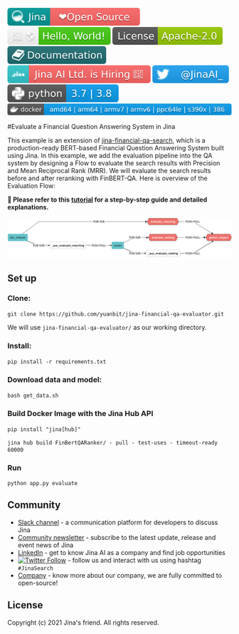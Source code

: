 <p align="center">
 
[![Jina](https://github.com/jina-ai/jina/blob/master/.github/badges/jina-badge.svg "We fully commit to open-source")](https://jina.ai)
[![Jina](https://github.com/jina-ai/jina/blob/master/.github/badges/jina-hello-world-badge.svg "Run Jina 'Hello, World!' without installing anything")](https://github.com/jina-ai/jina#jina-hello-world-)
[![Jina](https://github.com/jina-ai/jina/blob/master/.github/badges/license-badge.svg "Jina is licensed under Apache-2.0")](#license)
[![Jina Docs](https://github.com/jina-ai/jina/blob/master/.github/badges/docs-badge.svg "Checkout our docs and learn Jina")](https://docs.jina.ai)
[![We are hiring](https://github.com/jina-ai/jina/blob/master/.github/badges/jina-corp-badge-hiring.svg "We are hiring full-time position at Jina")](https://jobs.jina.ai)
<a href="https://twitter.com/intent/tweet?text=%F0%9F%91%8DCheck+out+Jina%3A+the+New+Open-Source+Solution+for+Neural+Information+Retrieval+%F0%9F%94%8D%40JinaAI_&url=https%3A%2F%2Fgithub.com%2Fjina-ai%2Fjina&hashtags=JinaSearch&original_referer=http%3A%2F%2Fgithub.com%2F&tw_p=tweetbutton" target="_blank">
  <img src="https://github.com/jina-ai/jina/blob/master/.github/badges/twitter-badge.svg"
       alt="tweet button" title="👍Share Jina with your friends on Twitter"></img>
</a>
[![Python 3.7 3.8](https://github.com/jina-ai/jina/blob/master/.github/badges/python-badge.svg "Jina supports Python 3.7 and above")](#)
[![Docker](https://github.com/jina-ai/jina/blob/master/.github/badges/docker-badge.svg "Jina is multi-arch ready, can run on differnt architectures")](https://hub.docker.com/r/jinaai/jina/tags)

</p>

#Evaluate a Financial Question Answering System in Jina

This example is an extension of [jina-financial-qa-search](https://github.com/yuanbit/jina-financial-qa-search),
which is a production-ready BERT-based Financial Question Answering System built using Jina. In this example,
we add the evaluation pipeline into the QA system by designing a Flow to evaluate the search results with 
Precision and Mean Reciprocal Rank (MRR). We will evaluate the search results before and after reranking with FinBERT-QA. Here is overview of the Evaluation Flow:

**🦉 Please refer to this [tutorial](https://github.com/jina-ai/_homepage/blob/posts-financial-qa-tutorial/_posts/2020-12-14-financial-qa-tutorial.md)
for a step-by-step guide and detailed explanations.**

<p align="center">
<img src="img/evaluate.png" width="1000">
</p>

## Set up

### Clone:

```
git clone https://github.com/yuanbit/jina-financial-qa-evaluator.git
```

We will use ```jina-financial-qa-evaluator/``` as our working directory. 

### Install:

```pip install -r requirements.txt```

### Download data and model:

```bash get_data.sh```

### Build Docker Image with the Jina Hub API    

```
pip install "jina[hub]"
```

```
jina hub build FinBertQARanker/ - pull - test-uses - timeout-ready 60000
```

### Run
```
python app.py evaluate
```

## Community

- [Slack channel](https://join.slack.com/t/jina-ai/shared_invite/zt-dkl7x8p0-rVCv~3Fdc3~Dpwx7T7XG8w) - a communication platform for developers to discuss Jina
- [Community newsletter](mailto:newsletter+subscribe@jina.ai) - subscribe to the latest update, release and event news of Jina
- [LinkedIn](https://www.linkedin.com/company/jinaai/) - get to know Jina AI as a company and find job opportunities
- [![Twitter Follow](https://img.shields.io/twitter/follow/JinaAI_?label=Follow%20%40JinaAI_&style=social)](https://twitter.com/JinaAI_) - follow us and interact with us using hashtag `#JinaSearch`  
- [Company](https://jina.ai) - know more about our company, we are fully committed to open-source!

## License

Copyright (c) 2021 Jina's friend. All rights reserved.



